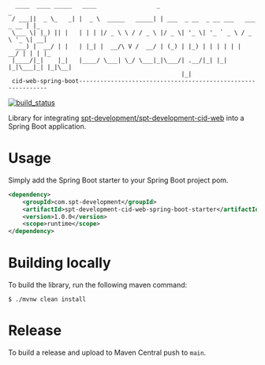 ````
  ____  ____ _____   ____                 _                                  _   
 / ___||  _ \_   _| |  _ \  _____   _____| | ___  _ __  _ __ ___   ___ _ __ | |_ 
 \___ \| |_) || |   | | | |/ _ \ \ / / _ \ |/ _ \| '_ \| '_ ` _ \ / _ \ '_ \| __|
  ___) |  __/ | |   | |_| |  __/\ V /  __/ | (_) | |_) | | | | | |  __/ | | | |_ 
 |____/|_|    |_|   |____/ \___| \_/ \___|_|\___/| .__/|_| |_| |_|\___|_| |_|\__|
                                                 |_|                                           
 cid-web-spring-boot-------------------------------------------------------------
````

[![build_status](https://github.com/spt-development/spt-development-cid-web-spring-boot/actions/workflows/build.yml/badge.svg)](https://github.com/spt-development/spt-development-cid-web-spring-boot/actions)

Library for integrating 
[spt-development/spt-development-cid-web](https://github.com/spt-development/spt-development-cid-web) 
into a Spring Boot application.

Usage
=====

Simply add the Spring Boot starter to your Spring Boot project pom.

```xml
<dependency>
    <groupId>com.spt-development</groupId>
    <artifactId>spt-development-cid-web-spring-boot-starter</artifactId>
    <version>1.0.0</version>
    <scope>runtime</scope>
</dependency>
```

Building locally
================

To build the library, run the following maven command:

```shell
$ ./mvnw clean install
```

Release
=======

To build a release and upload to Maven Central push to `main`.

